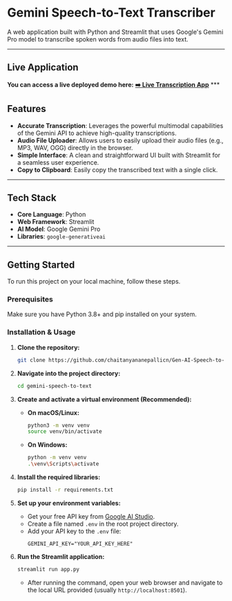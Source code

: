 # Gemini Speech-to-Text Transcriber

A web application built with Python and Streamlit that uses Google's Gemini Pro model to transcribe spoken words from audio files into text.



***

## Live Application

**You can access a live deployed demo here:**
[**➡️ Live Transcription App**](https://your-live-app-url.com) ***

## Features

* **Accurate Transcription**: Leverages the powerful multimodal capabilities of the Gemini API to achieve high-quality transcriptions.
* **Audio File Uploader**: Allows users to easily upload their audio files (e.g., MP3, WAV, OGG) directly in the browser.
* **Simple Interface**: A clean and straightforward UI built with Streamlit for a seamless user experience.
* **Copy to Clipboard**: Easily copy the transcribed text with a single click.

***

## Tech Stack

* **Core Language**: Python
* **Web Framework**: Streamlit
* **AI Model**: Google Gemini Pro
* **Libraries**: `google-generativeai`

***

## Getting Started

To run this project on your local machine, follow these steps.

### Prerequisites

Make sure you have Python 3.8+ and pip installed on your system.

### Installation & Usage

1.  **Clone the repository:**
    ```bash
    git clone https://github.com/chaitanyananepallicn/Gen-AI-Speech-to-text.git
    ```

2.  **Navigate into the project directory:**
    ```bash
    cd gemini-speech-to-text
    ```

3.  **Create and activate a virtual environment (Recommended):**
    * **On macOS/Linux:**
        ```bash
        python3 -m venv venv
        source venv/bin/activate
        ```
    * **On Windows:**
        ```bash
        python -m venv venv
        .\venv\Scripts\activate
        ```

4.  **Install the required libraries:**
    ```bash
    pip install -r requirements.txt
    ```

5.  **Set up your environment variables:**
    * Get your free API key from [Google AI Studio](https://aistudio.google.com/app/apikey).
    * Create a file named `.env` in the root project directory.
    * Add your API key to the `.env` file:
        ```
        GEMINI_API_KEY="YOUR_API_KEY_HERE"
        ```

6.  **Run the Streamlit application:**
    ```bash
    streamlit run app.py
    ```
    * After running the command, open your web browser and navigate to the local URL provided (usually `http://localhost:8501`).

